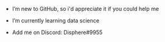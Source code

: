 - I’m new to GitHub, so i'd appreciate it if you could help me
- I’m currently learning data science

- Add me on Discord: Disphere#9955
<!---
GustiPandu/GustiPandu is a ✨ special ✨ repository because its `README.md` (this file) appears on your GitHub profile.
You can click the Preview link to take a look at your changes.
--->
